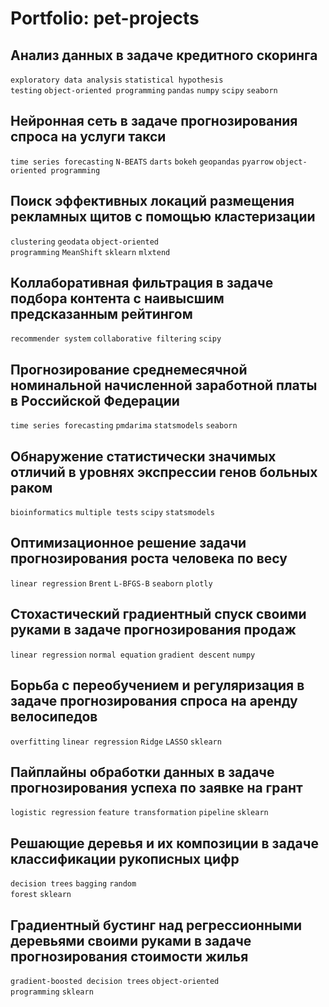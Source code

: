 # Portfolio: pet-projects

## Анализ данных в задаче кредитного скоринга
<code>exploratory data analysis</code> <code>statistical hypothesis testing</code> <code>object-oriented programming</code> <code>pandas</code> <code>numpy</code> <code>scipy</code> <code>seaborn</code>

## Нейронная сеть в задаче прогнозирования спроса на услуги такси
<code>time series forecasting</code> <code>N-BEATS</code> <code>darts</code> <code>bokeh</code> <code>geopandas</code> <code>pyarrow</code> <code>object-oriented programming</code>

## Поиск эффективных локаций размещения рекламных щитов с помощью кластеризации
<code>clustering</code> <code>geodata</code> <code>object-oriented programming</code> <code>MeanShift</code> <code>sklearn</code> <code>mlxtend</code>

## Коллаборативная фильтрация в задаче подбора контента с наивысшим предсказанным рейтингом
<code>recommender system</code> <code>collaborative filtering</code> <code>scipy</code>

## Прогнозирование среднемесячной номинальной начисленной заработной платы в Российской Федерации
<code>time series forecasting</code> <code>pmdarima</code> <code>statsmodels</code> <code>seaborn</code>

## Обнаружение статистически значимых отличий в уровнях экспрессии генов больных раком
<code>bioinformatics</code> <code>multiple tests</code> <code>scipy</code> <code>statsmodels</code>

## Оптимизационное решение задачи прогнозирования роста человека по весу
<code>linear regression</code> <code>Brent</code> <code>L-BFGS-B</code> <code>seaborn</code> <code>plotly</code>

## Стохастический градиентный спуск своими руками в задаче прогнозирования продаж
<code>linear regression</code> <code>normal equation</code> <code>gradient descent</code> <code>numpy</code>

## Борьба с переобучением и регуляризация в задаче прогнозирования спроса на аренду велосипедов
<code>overfitting</code> <code>linear regression</code> <code>Ridge</code> <code>LASSO</code> <code>sklearn</code>

## Пайплайны обработки данных в задаче прогнозирования успеха по заявке на грант
<code>logistic regression</code> <code>feature transformation</code> <code>pipeline</code> <code>sklearn</code>

## Решающие деревья и их композиции в задаче классификации рукописных цифр
<code>decision trees</code> <code>bagging</code> <code>random forest</code> <code>sklearn</code>

## Градиентный бустинг над регрессионными деревьями своими руками в задаче прогнозирования стоимости жилья
<code>gradient-boosted decision trees</code> <code>object-oriented programming</code> <code>sklearn</code>
